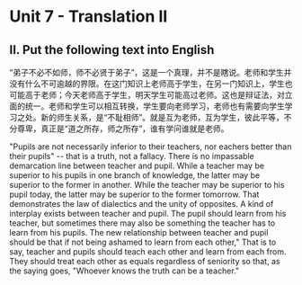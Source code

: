 # Unit 7 - Translation II

## II. Put the following text into English

“弟子不必不如师，师不必贤于弟子”，这是一个真理，并不是瞎说。老师和学生并没有什么不可逾越的界限。在这门知识上老师高于学生，在另一门知识上，学生也可能高于老师；今天老师高于学生，明天学生可能高过老师。这也是辩证法，对立面的统一。老师和学生可以相互转换，学生要向老师学习，老师也有需要向学生学习之处。新的师生关系，是“不耻相师”。就是互为老师，互为学生，彼此平等，不分尊卑，真正是“道之所存，师之所存”，谁有学问谁就是老师。

"Pupils are not necessarily inferior to their teachers, nor eachers better than their pupils" -- that is a truth, not a fallacy. There is no impassable demarcation line between teacher and pupil. While a teacher may be superior to his pupils in one branch of knowledge, the latter may be superior to the former in another. While the teacher may be superior to his pupil today, the latter may be superior to the former tomorrow. That demonstrates the law of dialectics and the unity of opposites. A kind of interplay exists between teacher and pupil. The pupil should learn from his teacher, but sometimes there may also be something the teacher has to learn from his pupils. The new relationship between teacher and pupil should be that if not being ashamed to learn from each other," That is to say, teacher and pupils should teach each other and learn from each from. They should treat each other as equals regardless of seniority so that, as the saying goes, "Whoever knows the truth can be a teacher."
